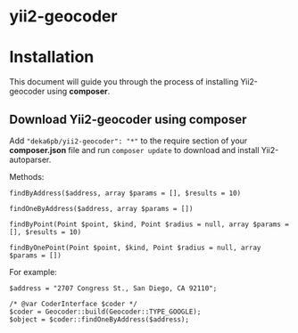 # yii2-geocoder

Installation
============

This document will guide you through the process of installing Yii2-geocoder using **composer**.

Download Yii2-geocoder using composer
-----------------------------------------

Add `"deka6pb/yii2-geocoder": "*"` to the require section of your **composer.json** file and run
`composer update` to download and install Yii2-autoparser.

Methods:

```
findByAddress($address, array $params = [], $results = 10)

findOneByAddress($address, array $params = [])

findByPoint(Point $point, $kind, Point $radius = null, array $params = [], $results = 10)

findByOnePoint(Point $point, $kind, Point $radius = null, array $params = [])
```

For example:

```
$address = "2707 Congress St., San Diego, CA 92110";

/* @var CoderInterface $coder */
$coder = Geocoder::build(Geocoder::TYPE_GOOGLE);
$object = $coder::findOneByAddress($address);
```
